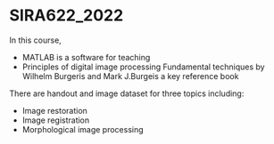 # SIRA622_2022

In this course, 
- MATLAB is a software for teaching
- Principles of digital image processing Fundamental techniques by Wilhelm Burgeris and Mark J.Burgeis a key reference book

There are handout and image dataset for three topics including:
- Image restoration
- Image registration
- Morphological image processing
